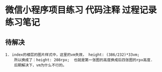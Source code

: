 # 微信小程序项目练习 代码注释 过程记录   练习笔记


## 待解决
    1. index的楼层的图片样式中，这里的vm失效， height: (386/232)*33vm;
        所以换成了：height: 208rpx;  也就是第一张图的高度换成后四张图的rpx高度.
        后期解决下，vm为什么不行的。











